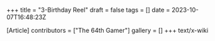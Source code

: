 +++
title = "3-Birthday Reel"
draft = false
tags = []
date = 2023-10-07T16:48:23Z

[Article]
contributors = ["The 64th Gamer"]
gallery = []
+++
text/x-wiki